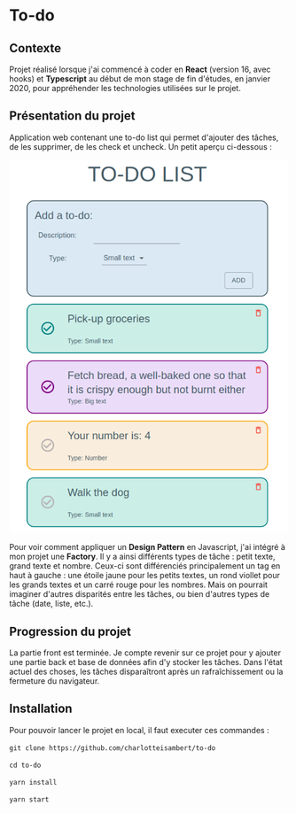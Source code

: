 
# To-do

## Contexte

Projet réalisé lorsque j'ai commencé à coder en **React** (version 16, avec hooks) et **Typescript** au début de mon stage de fin d'études, en janvier 2020, pour appréhender les technologies utilisées sur le projet.

## Présentation du projet

Application web contenant une to-do list qui permet d'ajouter des tâches, de les supprimer, de les check et uncheck. Un petit aperçu ci-dessous :

![screenshot-to-do](/public/screenshot-to-do.png)


Pour voir comment appliquer un **Design Pattern** en Javascript, j'ai intégré à mon projet une **Factory**. Il y a ainsi différents types de tâche : petit texte, grand texte et nombre. Ceux-ci sont différenciés principalement un tag en haut à gauche : une étoile jaune pour les petits textes, un rond viollet pour les grands textes et un carré rouge pour les nombres. Mais on pourrait imaginer d'autres disparités entre les tâches, ou bien d'autres types de tâche (date, liste, etc.).

## Progression du projet

La partie front est terminée. 
Je compte revenir sur ce projet pour y ajouter une partie back et base de données afin d'y stocker les tâches. Dans l'état actuel des choses, les tâches disparaîtront après un rafraîchissement ou la fermeture du navigateur. 

## Installation 

Pour pouvoir lancer le projet en local, il faut executer ces commandes : 

`git clone https://github.com/charlotteisambert/to-do`

`cd to-do`

`yarn install`

`yarn start`
